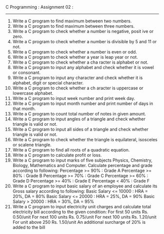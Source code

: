 C Programming : Assignment 02 :  
 
------------------------------------------------------------------------
1. Write a C program to find maximum between two numbers.
2. Write a C program to find maximum between three numbers.
3. Write a C program to check whether a number is negative, posit   ive or zero.
4. Write a C program to check whether a number is divisible by 5 and 11 or not.
5. Write a C program to check whether a number is even or odd.
6. Write a C program to check whether a year is leap year or not.
7. Write a C program to check whether a cha racter is alphabet or not.   
8. Write a C program to input any alphabet and check whether it is vowel or consonant.
9. Write a C program to input any character and check whether it is alphabet, digit or special character.
10. Write a C program to check whether a ch aracter is uppercase or lowercase alphabet.
11. Write a C program to input week number and print week day.
12. Write a C program to input month number and print number of days in that month.
13. Write a C program to count total number of notes in given amount.   
14. Write a C program to input angles of a triangle and check whether triangle is valid or not.
15. Write a C program to input all sides of a triangle and check whether triangle is valid or not.
16. Write a C program to check whether the triangle is equilateral, isosceles or scalene triangle.
17. Write a C program to find all roots of a quadratic equation.
18. Write a C program to calculate profit or loss.  
19. Write a C program to input marks of five subjects Physics, Chemistry, Biology, Mathematics and Computer. Calculate percentage and grade according to following:
    Percentage >= 90% : Grade A
    Percentage >= 80% : Grade B
    Percentage >= 70% : Grade C
    Percentage >= 60% : Grade D
    Percentage >= 40% : Grade E
    Percentage < 40% : Grade F  
20. Write a C program to input basic salary of an employee and calculate its Gross salary according to following:
    Basic Salary <= 10000 : HRA = 20%, DA = 80%
    Basic Salary <= 20000 : HRA = 25%, DA = 90%
    Basic Salary > 20000 : HRA = 30%, DA = 95%  
21. Write a C program to input electricity unit charges and calculate total electricity bill according to the given condition:
    For first 50 units Rs. 0.50/unit
    For next 100 units Rs. 0.75/unit
    For next 100 units Rs. 1.20/unit
    For unit above 250 Rs. 1.50/unit
    An additional surcharge of 20% is added to the bill
